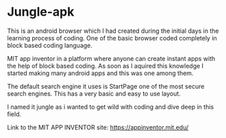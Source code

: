 # Jungle-apk
This is an android browser which I had created during the initial days in the learning process of coding.
One of the basic browser coded completely in block based coding language.

MIT app inventor in a platform where anyone can create instant apps with the help of block based coding.
As soon as I aquired this knowledge I started making many android apps and this was one among them.

The default search engine it uses is StartPage one of the most secure search engines.
This has a very basic and easy to use layout.

I named it jungle as i wanted to get wild with coding and dive deep in this field.


Link to the MIT APP INVENTOR site: 
https://appinventor.mit.edu/
